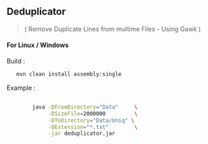 ## Deduplicator

 >  ( Remove Duplicate Lines from multime Files - Using Gawk )


#### For Linux / Windows

Build :

```bash
   mvn clean install assembly:single
```

Example :

```bash

        java -DFromDirectory="Data"     \
             -DSizeFile=2000000         \
             -DToDirectory="Data/Uniq" \
             -DExtension="*.txt"        \
             -jar deduplicator.jar

```
